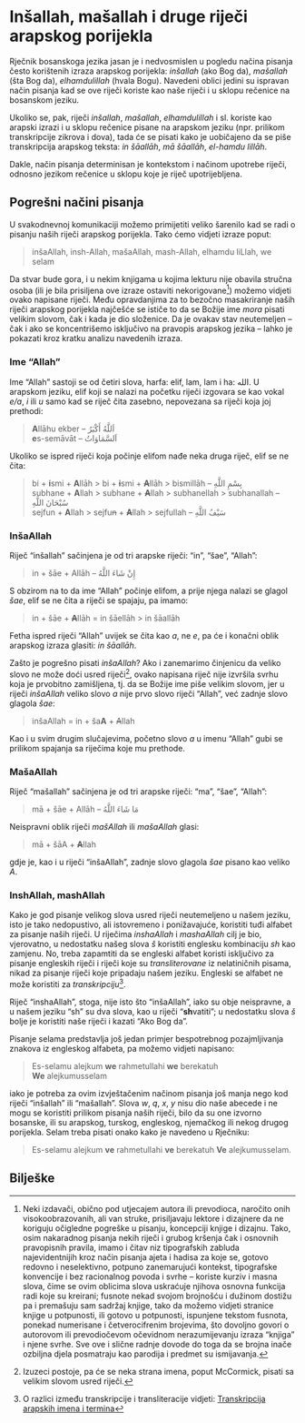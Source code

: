# Inšallah, mašallah i druge riječi arapskog porijekla

Rječnik bosanskoga jezika jasan je i nedvosmislen u pogledu načina pisanja često korištenih izraza arapskog porijekla: *inšallah* (ako Bog da), *mašallah* (šta Bog da), *elhamdulillah* (hvala Bogu). Navedeni oblici jedini su ispravan način pisanja kad se ove riječi koriste kao naše riječi i u sklopu rečenice na bosanskom jeziku.

Ukoliko se, pak, riječi *inšallah*, *mašallah*, *elhamdulillah* i sl. koriste kao arapski izrazi i u sklopu rečenice pisane na arapskom jeziku (npr. prilikom transkripcije zikrova i dova), tada će se pisati kako je uobičajeno da se piše transkripcija arapskog teksta: *in šāallāh*, *mā šāallāh*, *el-hamdu lillāh*.

Dakle, način pisanja determinisan je kontekstom i načinom upotrebe riječi, odnosno jezikom rečenice u sklopu koje je riječ upotrijebljena.

## Pogrešni načini pisanja

U svakodnevnoj komunikaciji možemo primijetiti veliko šarenilo kad se radi o pisanju naših riječi arapskog porijekla. Tako ćemo vidjeti izraze poput: 

> inšaAllah, insh-Allah, mašaAllah, mash-Allah, elhamdu liLlah, we selam 

Da stvar bude gora, i u nekim knjigama u kojima lekturu nije obavila stručna osoba (ili je bila prisiljena ove izraze ostaviti nekorigovane[^1]) možemo vidjeti ovako napisane riječi. Među opravdanjima za to bezočno masakriranje naših riječi arapskog porijekla najčešće se ističe to da se Božije ime *mora* pisati velikim slovom, čak i kada je dio složenice. Da je ovakav stav neutemeljen – čak i ako se koncentrišemo isključivo na pravopis arapskog jezika – lahko je pokazati kroz kratku analizu navedenih izraza.

### Ime “Allah”

Ime “Allah” sastoji se od četiri slova, harfa: elif, lam, lam i ha: الله. U arapskom jeziku, elif koji se nalazi na početku riječi izgovara se kao vokal *e/a*, *i* ili *u* samo kad se riječ čita zasebno, nepovezana sa riječi koja joj prethodi:

> **A**llāhu ekber – اَللَّهُ أَكْبَرُ  
> **e**s-semāvāt – اَلسَّمَاوَاتُ

Ukoliko se ispred riječi koja počinje elifom nađe neka druga riječ, elif se ne čita:

> bi + **i**smi + **A**llāh > bi + ~~**i**~~smi + ~~**A**~~llāh > bismillāh – بِسْمِ اللَّهِ  
> subhane + **A**llah > subhane + ~~**A**~~llah > subhanellah > subhanallah – سُبْحَانَ اللَّهِ  
> sejfun + **A**llah > sejfu~~n~~ + ~~**A**~~llah > sejfullah – سَيْفُ اللَّهِ

### InšaAllah

Riječ “inšallah” sačinjena je od tri arapske riječi: “in”, “šae”, “Allah”:

> in + šāe + Allāh – إِنْ شَاءَ اللَّهُ

S obzirom na to da ime “Allah” počinje elifom, a prije njega nalazi se glagol *šae*, elif se ne čita a riječi se spajaju, pa imamo:

> in + šāe + ~~**A**~~llāh = in šāellāh > in šāallāh

Fetha ispred riječi “Allah” uvijek se čita kao *a*, ne *e*, pa će i konačni oblik arapskog izraza glasiti: *in šāallāh*.

Zašto je pogrešno pisati *inšaAllah*? Ako i zanemarimo činjenicu da veliko slovo ne može doći usred riječi[^2], ovako napisana riječ nije izvršila svrhu koja je prvobitno zamišljena, tj. da se Božije ime piše velikim slovom, jer u riječi *inšaAllah* veliko slovo *a* nije prvo slovo riječi “Allah”, već zadnje slovo glagola *šae*:

> inšaAllah = in + ša**A** + ~~A~~llah

Kao i u svim drugim slučajevima, početno slovo *a* u imenu “Allah” gubi se prilikom spajanja sa riječima koje mu prethode.

### MašaAllah

Riječ “mašallah” sačinjena je od tri arapske riječi: “ma”, “šae”, “Allah”:

> mā + šāe + Allāh – مَا شَاءَ اللَّهُ

Neispravni oblik riječi *mašAllah* ili *mašaAllah* glasi:

> mā + šāA + ~~**A**~~llah

gdje je, kao i u riječi “inšaAllah”, zadnje slovo glagola *šae* pisano kao veliko *A*.

### InshAllah, mashAllah

Kako je god pisanje velikog slova usred riječi neutemeljeno u našem jeziku, isto je tako nedopustivo, ali istovremeno i ponižavajuće, koristiti tuđi alfabet za pisanje naših riječi. U riječima *inshaAllah* i *mashaAllah* cilj je bio, vjerovatno, u nedostatku našeg slova *š* koristiti englesku kombinaciju *sh* kao zamjenu. No, treba zapamtiti da se engleski alfabet koristi isključivo za pisanje engleskih riječi i riječi koje su *transliterovane* iz nelatiničnih pisama, nikad za pisanje riječi koje pripadaju našem jeziku. Engleski se alfabet ne može koristiti za *transkripciju*[^3]. 

Riječ “inshaAllah”, stoga, nije isto što “inšaAllah”, iako su obje neispravne, a u našem jeziku “sh” su dva slova, kao u riječi “**sh**vatiti”; u nedostatku slova *š* bolje je koristiti naše riječi i kazati “Ako Bog da”. 

Pisanje selama predstavlja još jedan primjer bespotrebnog pozajmljivanja znakova iz engleskog alfabeta, pa možemo vidjeti napisano: 

> Es-selamu alejkum **we** rahmetullahi **we** berekatuh  
> **We** alejkumusselam

iako je potreba za ovim izvještačenim načinom pisanja još manja nego kod riječi “inšallah” ili “mašallah”. Slova *w*, *q*, *x*, *y* nisu dio naše abecede i ne mogu se koristiti prilikom pisanja naših riječi, bilo da su one izvorno bosanske, ili su arapskog, turskog, engleskog, njemačkog ili nekog drugog porijekla. Selam treba pisati onako kako je navedeno u Rječniku:

> Es-selamu alejkum **ve** rahmetullahi **ve** berekatuh
> **Ve** alejkumusselam.

## Bilješke

[^1]: Neki izdavači, obično pod utjecajem autora ili prevodioca, naročito onih visokoobrazovanih, ali van struke, prisiljavaju lektore i dizajnere da ne koriguju očigledne pogreške u pisanju, koncepciji knjige i dizajnu. Tako, osim nakaradnog pisanja nekih riječi i grubog kršenja čak i osnovnih pravopisnih pravila, imamo i čitav niz tipografskih zabluda najevidentnijih kroz način pisanja ajeta i hadisa za koje se, gotovo redovno i neselektivno, potpuno zanemarujući kontekst, tipografske konvencije i bez racionalnog povoda i svrhe – koriste kurziv i masna slova, čime se ovim oblicima slova uskraćuje njihova osnovna funkcija radi koje su kreirani; fusnote nekad svojom brojnošću i dužinom dostižu pa i premašuju sam sadržaj knjige, tako da možemo vidjeti stranice knjige u potpunosti, ili gotovo u potpunosti, ispunjene tekstom fusnota, ponekad numerisane i četverocifrenim brojevima, što dovoljno govori o autorovom ili prevodiočevom očevidnom nerazumijevanju izraza “knjiga” i njene svrhe. Sve ove i slične radnje dovode do toga da se brojna inače ozbiljna djela posmatraju kao parodija i predmet su ismijavanja.

[^2]: Izuzeci postoje, pa će se neka strana imena, poput McCormick, pisati sa velikim slovom usred riječi.

[^3]: O razlici između transkripcije i transliteracije vidjeti: [Transkripcija arapskih imena i termina](https://dervist.gitbooks.io/biljeske-o-tipografiji-i-dizajnu/content/transkripcija.html)
